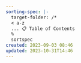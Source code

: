 ```yaml
---
sorting-spec: |-
  target-folder: /*
  < a-z
  ... 📋 Table of Contents
  %
  sortspec
created: 2023-09-03 08:46
updated: 2023-10-31T14:46
---
```

